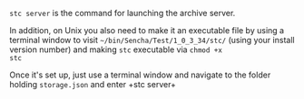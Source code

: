 `stc server` is the command for launching the archive server. 

In addition, on Unix you also need to make it an executable file by using a 
terminal window to visit `~/bin/Sencha/Test/1_0_3_34/stc/` (using your install
version number) and making `stc` executable via <code>chmod +x stc</code>

Once it's set up, just use a terminal window and navigate to the folder
holding `storage.json` and enter +stc server+